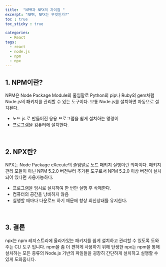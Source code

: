```yaml
---
title:  "NPM과 NPX의 차이점 "
excerpt: "NPM, NPX는 무엇인가?"
toc : true
toc_sticky : true

categories:
  - React
tags: 
  - react
  - node.js
  - npm
  - npx
---
```



## 1. NPM이란?

NPM은 Node Package Module의 줄임말로 Python의 pip나 Ruby의 gem처럼 Node.js의 패키지를 관리할 수 있는 도구이다.
보통 Node.js를 설치하면 자동으로 설치된다.

 * 노드 js 로 만들어진 응용 프로그램을 쉽게 설치하는 명령어
 * 프로그램을 컴퓨터에 설치한다.

 <br/>
 

## 2. NPX란?

NPX는 Node Package eXecute의 줄임말로 노드 패키지 실행이란 의미이다.
패키지 관리 모듈이 아닌 NPM 5.2.0 버전부터 추가된 도구로서 NPM 5.2.0 이상 버전이 설치되어 있다면 사용가능하다.


 * 프로그램을 임시로 설치하여 한 번만 실행 후 삭제한다.
 * 컴퓨터의 공간을 낭비하지 않음
 * 실행할 때마다 다운로드 하기 때문에 항상 최신상태를 유지한다.


 <br/>


## 3. 결론

npx는 npm 레지스트리에 올라가있는 패키지를 쉽게 설치하고 관리할 수 있도록 도와주는 CLI 도구 입니다. npm을 좀 더 편하게 사용하기 위해 탄생한 npx는 npm을 통해 설치하는 모든 종류의 Node.js 기반의 파일들을 굉장히 간단하게 설치하고 실행할 수 있게 도와줍니다.




